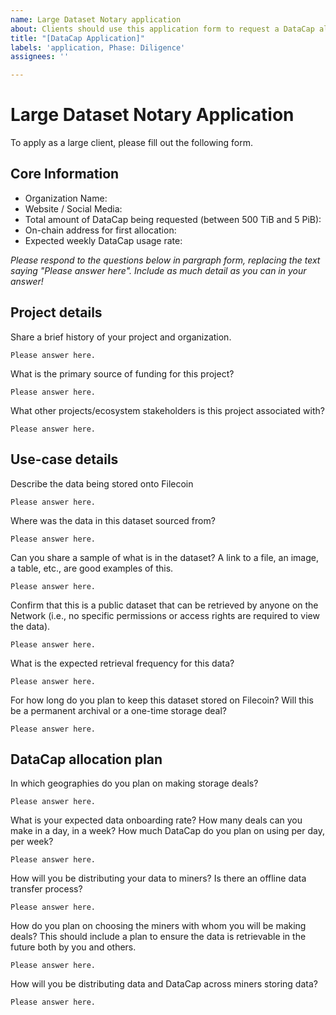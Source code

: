 ```yaml
---
name: Large Dataset Notary application
about: Clients should use this application form to request a DataCap allocation via a LDN for a dataset
title: "[DataCap Application]"
labels: 'application, Phase: Diligence'
assignees: ''

---
```

# Large Dataset Notary Application

To apply as a large client, please fill out the following form. 

## Core Information
- Organization Name: 
- Website / Social Media:
- Total amount of DataCap being requested (between 500 TiB and 5 PiB):
- On-chain address for first allocation:
- Expected weekly DataCap usage rate:

_Please respond to the questions below in pargraph form, replacing the text saying "Please answer here". Include as much detail as you can in your answer!_

## Project details

Share a brief history of your project and organization.
```
Please answer here.
```

What is the primary source of funding for this project?
```
Please answer here.
```

What other projects/ecosystem stakeholders is this project associated with?
```
Please answer here.
```

## Use-case details

Describe the data being stored onto Filecoin
```
Please answer here.
```

Where was the data in this dataset sourced from?
```
Please answer here.
```

Can you share a sample of what is in the dataset? A link to a file, an image, a table, etc., are good examples of this. 
```
Please answer here.
```
        
Confirm that this is a public dataset that can be retrieved by anyone on the Network (i.e., no specific permissions or access rights are required to view the data).
```
Please answer here.
```

What is the expected retrieval frequency for this data?
```
Please answer here.
```

For how long do you plan to keep this dataset stored on Filecoin? Will this be a permanent archival or a one-time storage deal?
```
Please answer here.
```

## DataCap allocation plan

In which geographies do you plan on making storage deals?
```
Please answer here.
```

What is your expected data onboarding rate? How many deals can you make in a day, in a week? How much DataCap do you plan on using per day, per week?
```
Please answer here.
```

How will you be distributing your data to miners? Is there an offline data transfer process?
```
Please answer here.
```

How do you plan on choosing the miners with whom you will be making deals? This should include a plan to ensure the data is retrievable in the future both by you and others.
```
Please answer here.
```

How will you be distributing data and DataCap across miners storing data?
```
Please answer here.
```
